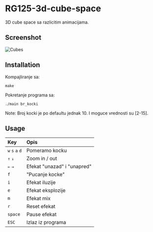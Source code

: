 # RG125-3d-cube-space
3D cube space sa razlicitim animacijama.

## Screenshot
![Cubes](https://raw.githubusercontent.com/MATF-RG17/RG125-3d-cube-space/master/screenshots/Screenshot2018-01-06.png)

## Installation

Kompajliranje sa:

`make`

Pokretanje programa sa:

`./main br_kocki`

Note: Broj kocki je po defaultu jednak 10. I moguce vrednosti su [2-15].

## Usage

| **Key** | **Opis** |
| :---  | :--- |
| `w` `s` `a` `d` | Pomeramo kocku |
| `↑` `↓` | Zoom in / out  |
| `←` `→` | Efekat "unazad" i "unapred" |
| `f` | "Pucanje kocke" |
| `i` | Efekat iluzije |
| `e` | Efekat eksplozije |
| `m`  | Efekat mix  |
| `r` | Reset efekat |
| `space`  | Pause efekat |
| `ESC` | Izlaz iz programa |
